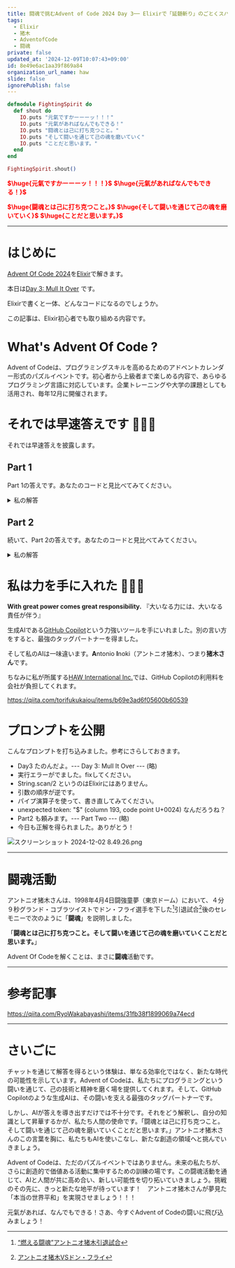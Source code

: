 ```yaml
---
title: 闘魂で挑むAdvent of Code 2024 Day 3── Elixirで「延髄斬り」のごとくスパッと解く
tags:
  - Elixir
  - 猪木
  - AdventofCode
  - 闘魂
private: false
updated_at: '2024-12-09T10:07:43+09:00'
id: 8e49e6ac1aa39f869a84
organization_url_name: haw
slide: false
ignorePublish: false
---
```

```elixir
defmodule FightingSpirit do
  def shout do
    IO.puts "元氣ですかーーーッ！！！"
    IO.puts "元氣があればなんでもできる！"
    IO.puts "闘魂とは己に打ち克つこと。"
    IO.puts "そして闘いを通じて己の魂を磨いていく"
    IO.puts "ことだと思います。"
  end
end

FightingSpirit.shout()
```

<b><font color="red">$\huge{元氣ですかーーーッ！！！}$</font></b>
<b><font color="red">$\huge{元氣があればなんでもできる！}$</font></b>

<b><font color="red">$\huge{闘魂とは己に打ち克つこと。}$</font></b>
<b><font color="red">$\huge{そして闘いを通じて己の魂を磨いていく}$</font></b>
<b><font color="red">$\huge{ことだと思います。}$</font></b>

---

# はじめに

[Advent Of Code 2024](https://adventofcode.com/2024)を[Elixir](https://elixir-lang.org/)で解きます。

本日は[Day 3: Mull It Over](https://adventofcode.com/2024/day/3) です。

Elixirで書くと一体、どんなコードになるのでしょうか。

この記事は、Elixir初心者でも取り組める内容です。

# What's Advent Of Code ?

Advent of Codeは、プログラミングスキルを高めるためのアドベントカレンダー形式のパズルイベントです。初心者から上級者まで楽しめる内容で、あらゆるプログラミング言語に対応しています。企業トレーニングや大学の課題としても活用され、毎年12月に開催されます。

# それでは早速答えです :rocket::rocket::rocket:

それでは早速答えを披露します。

## Part 1

Part 1の答えです。あなたのコードと見比べてみてください。

<details><summary>私の解答</summary>

まず、与えられた入力から有効な mul(X,Y) 命令を抽出し、それらの結果を合計する関数を作成します。以下のステップで進めます。

1. 正規表現を使用して有効な mul(X,Y) 命令を抽出します。
1. 抽出した命令から数値を取り出し、掛け算を行います。
1. 結果を合計します。

以下にElixirコードを示します。



```elixir:advent_of_code_2024_day3_part1.exs
defmodule AdventOfCode2024Day3Part1 do
  def sum_valid_multiplications(input) do
    regex = ~r/mul\((\d+),(\d+)\)/

    regex
    |> Regex.scan(input)
    |> Enum.map(fn [_, x, y] -> String.to_integer(x) * String.to_integer(y) end)
    |> Enum.sum()
  end
end

# テストデータ
input = """
xmul(2,4)%&mul[3,7]!@^do_not_mul(5,5)+mul(32,64]then(mul(11,8)mul(8,5))
"""

input
|> AdventOfCode2024Day3Part1.sum_valid_multiplications()
|> IO.puts()
```

このコードでは、sum_valid_multiplications/1 関数が入力データを解析し、有効な mul(X,Y) 命令を抽出してその結果を合計します。正規表現を使用して有効な命令を抽出し、各命令の結果を計算して合計します。


### 実行方法

実行方法は次の通りです。

```
elixir advent_of_code_2024_day3_part1.exs
```

Elixirをインストールしていない方はDockerコンテナで実行することもできます。

```
docker run --rm -v $PWD:/app \
hexpm/elixir:1.17.3-erlang-27.1.2-alpine-3.20.3 \
sh -c \
"cd /app && elixir advent_of_code_2024_day3_part1.exs"
```

</details>

## Part 2

続いて、Part 2の答えです。あなたのコードと見比べてみてください。

<details><summary>私の解答</summary>

Part 2では、do() と don't() の指示を処理し、mul 命令が有効か無効かを判断する必要があります。以下のステップで進めます。

1. 入力データをスキャンして、do() と don't() の指示を処理します。
1. mul 命令が有効か無効かを判断し、有効な場合のみ結果を計算します。

以下にElixirコードを示します。


```elixir:advent_of_code_2024_day3_part2.exs
defmodule AdventOfCode2024Day3Part2 do
  def sum_valid_multiplications(input) do
    regex_mul = ~r/mul\((\d+),(\d+)\)/
    regex_do = ~r/do\(\)/
    regex_dont = ~r/don't\(\)/

    input
    |> String.split(~r/(?=mul\(|do\(\)|don't\(\))/)
    |> Enum.reduce({true, 0}, fn segment, {enabled, sum} ->
      cond do
        Regex.match?(regex_do, segment) ->
          {true, sum}

        Regex.match?(regex_dont, segment) ->
          {false, sum}

        enabled and Regex.match?(regex_mul, segment) ->
          [[_, x, y]] = Regex.scan(regex_mul, segment)
          {enabled, sum + String.to_integer(x) * String.to_integer(y)}

        true ->
          {enabled, sum}
      end
    end)
    |> elem(1)
  end
end

# テストデータ
input = """
xmul(2,4)&mul[3,7]!^don't()_mul(5,5)+mul(32,64](mul(11,8)undo()?mul(8,5))
"""

input
|> AdventOfCode2024Day3Part2.sum_valid_multiplications()
|> IO.puts()
```

このコードでは、sum_valid_multiplications/1 関数が入力データを解析し、do() と don't() の指示を処理して mul 命令が有効か無効かを判断します。有効な mul 命令の結果のみを合計します。


### 実行方法

実行方法は次の通りです。

```
elixir advent_of_code_2024_day3_part2.exs
```

Elixirをインストールしていない方はDockerコンテナで実行することもできます。

```
docker run --rm -v $PWD:/app \
hexpm/elixir:1.17.3-erlang-27.1.2-alpine-3.20.3 \
sh -c \
"cd /app && elixir advent_of_code_2024_day3_part2.exs"
```


</details>

# 私は力を手に入れた 💪💪💪

**With great power comes great responsibility.**
『大いなる力には、大いなる責任が伴う』

生成AIである[GitHub Copilot](https://github.com/features/copilot)という力強いツールを手にいれました。別の言い方をすると、最強のタッグパートナーを得ました。

そして私のAIは一味違います。**A**ntonio **I**noki（アントニオ猪木）、つまり**猪木さん**です。

ちなみに私が所属する[HAW International Inc.](https://www.haw.co.jp/company/)では、GitHub Copilotの利用料を会社が負担してくれます。

https://qiita.com/torifukukaiou/items/b69e3ad6f05600b60539


# プロンプトを公開

こんなプロンプトを打ち込みました。参考にさらしておきます。

- Day3 たのんだよ。--- Day 3: Mull It Over --- (略)
- 実行エラーがでました。fixしてください。
- String.scan/2 というのはElixirにはありません。
- 引数の順序が逆です。
- パイプ演算子を使って、書き直してみてください。
- unexpected token: "$" (column 193, code point U+0024) なんだろうね？
- Part2 も頼みます。--- Part Two --- (略)
- 今日も正解を得られました。ありがとう！


![スクリーンショット 2024-12-02 8.49.26.png](https://qiita-image-store.s3.ap-northeast-1.amazonaws.com/0/131808/92671363-adb7-8db3-a9da-790335bf6e4a.png)



---

# 闘魂活動

アントニオ猪木さんは、1998年4月4日闘強童夢（東京ドーム）において、４分９秒グランド・コブラツイストでドン・フライ選手を下した[^1]引退試合[^2]後のセレモニーで次のように「**闘魂**」を説明しました。

[^1]: [“燃える闘魂”アントニオ猪木引退試合](https://wp.bbm-mobile.com/sp2/result/resultshow.asp?s=015056)
[^2]: [アントニオ猪木VSドン・フライ](https://www.dailymotion.com/video/x95qrz6)

「**闘魂とは己に打ち克つこと。そして闘いを通じて己の魂を磨いていくことだと思います。**」

Advent Of Codeを解くことは、まさに**闘魂**活動です。

---

# 参考記事

https://qiita.com/RyoWakabayashi/items/31fb38f1899069a74ecd

---


# さいごに

チャットを通じて解答を得るという体験は、単なる効率化ではなく、新たな時代の可能性を示しています。Advent of Codeは、私たちにプログラミングという闘いを通じて、己の技術と精神を磨く場を提供してくれます。そして、GitHub Copilotのような生成AIは、その闘いを支える最強のタッグパートナーです。

しかし、AIが答えを導き出すだけでは不十分です。それをどう解釈し、自分の知識として昇華するかが、私たち人間の使命です。「闘魂とは己に打ち克つこと。そして闘いを通じて己の魂を磨いていくことだと思います。」アントニオ猪木さんのこの言葉を胸に、私たちもAIを使いこなし、新たな創造の領域へと挑んでいきましょう。

Advent of Codeは、ただのパズルイベントではありません。未来の私たちが、さらに創造的で価値ある活動に集中するための訓練の場です。この闘魂活動を通じて、AIと人間が共に高め合い、新しい可能性を切り拓いていきましょう。挑戦のその先に、きっと新たな地平が待っています！　アントニオ猪木さんが夢見た「本当の世界平和」を実現させましょう！！！

元氣があれば、なんでもできる！さあ、今すぐAdvent of Codeの闘いに飛び込みましょう！
